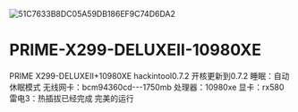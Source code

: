 ![51C7633B8DC05A59DB186EF9C74D6DA2](https://user-images.githubusercontent.com/61498909/129532775-ae900e27-b4ab-4e30-905a-851fc0171a2b.png)
# PRIME-X299-DELUXEII-10980XE
PRIME X299-DELUXEII+10980XE hackintool0.7.2
开核更新到0.7.2
睡眠：自动休眠模式
无线网卡：bcm94360cd---1750mb
处理器：10980xe
显卡：rx580
雷电3：热插拔已经完成
完美的运行
